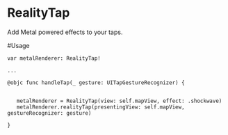 RealityTap
==================

Add Metal powered effects to your taps.


#Usage

```
var metalRenderer: RealityTap!

...

@objc func handleTap(_ gesture: UITapGestureRecognizer) {


   metalRenderer = RealityTap(view: self.mapView, effect: .shockwave)
   metalRenderer.realityTap(presentingView: self.mapView, gestureRecognizer: gesture)

}


```
